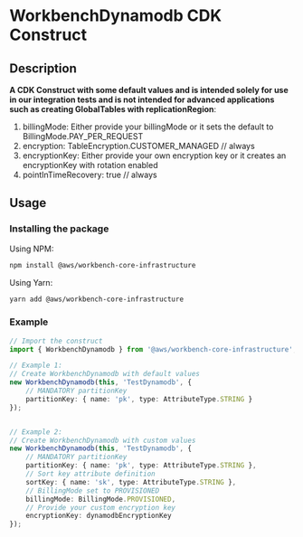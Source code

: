 # WorkbenchDynamodb CDK Construct

## Description
**A CDK Construct with some default values and is intended solely for use in our integration tests and is not intended for advanced applications such as creating GlobalTables with replicationRegion**:
1. billingMode: Either provide your billingMode or it sets the default to BillingMode.PAY_PER_REQUEST
1. encryption: TableEncryption.CUSTOMER_MANAGED // always
1. encryptionKey: Either provide your own encryption key or it creates an encryptionKey with rotation enabled
1. pointInTimeRecovery: true // always

## Usage

### Installing the package

Using NPM:
```bash
npm install @aws/workbench-core-infrastructure
```

Using Yarn:
```bash
yarn add @aws/workbench-core-infrastructure
```

### Example
```ts
// Import the construct
import { WorkbenchDynamodb } from '@aws/workbench-core-infrastructure';

// Example 1:
// Create WorkbenchDynamodb with default values
new WorkbenchDynamodb(this, 'TestDynamodb', {
    // MANDATORY partitionKey
    partitionKey: { name: 'pk', type: AttributeType.STRING }
});


// Example 2:
// Create WorkbenchDynamodb with custom values
new WorkbenchDynamodb(this, 'TestDynamodb', {
    // MANDATORY partitionKey
    partitionKey: { name: 'pk', type: AttributeType.STRING },
    // Sort key attribute definition
    sortKey: { name: 'sk', type: AttributeType.STRING },
    // BillingMode set to PROVISIONED
    billingMode: BillingMode.PROVISIONED,
    // Provide your custom encryption key
    encryptionKey: dynamodbEncryptionKey
});